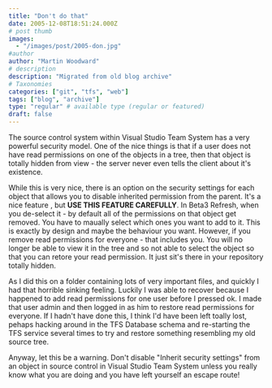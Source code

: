 ```yaml
---
title: "Don't do that"
date: 2005-12-08T18:51:24.000Z
# post thumb
images:
  - "/images/post/2005-don.jpg"
#author
author: "Martin Woodward"
# description
description: "Migrated from old blog archive"
# Taxonomies
categories: ["git", "tfs", "web"]
tags: ["blog", "archive"]
type: "regular" # available type (regular or featured)
draft: false
---
```

[](http://www.woodwardweb.com/images/blog/tfs_properties_full.png)The source control system within Visual Studio Team System has a very powerful security model.  One of the nice things is that if a user does not have read permissions on one of the objects in a tree, then that object is totally hidden from view - the server never even tells the client about it's existence.

While this is very nice, there is an option on the security settings for each object that allows you to disable inherited permission from the parent. It's a nice feature , but **USE THIS FEATURE CAREFULLY**.  In Beta3 Refresh, when you de-select it - by default all of the permissions on that object get removed.  You have to maually select which ones you want to add to it.  This is exactly by design and maybe the behaviour you want.  However, if you remove read permissions for everyone - that includes you.  You will no longer be able to view it in the tree and so not able to select the object so that you can retore your read permission.  It just sit's there in your repository totally hidden.  

As I did this on a folder containing lots of very important files, and quickly I had that horrible sinking feeling.  Luckily I was able to recover because I happened to add read permissions for one user before I pressed ok.  I made that user admin and then logged in as him to restore read permissions for everyone.  If I hadn't have done this, I think I'd have been left toally lost, pehaps hacking around in the TFS Database schema and re-starting the TFS service several times to try and restore something resembling my old source tree.

Anyway, let this be a warning.  Don't disable "Inherit security settings" from an object in source control in Visual Studio Team System unless you really know what you are doing and you have left yourself an escape route!